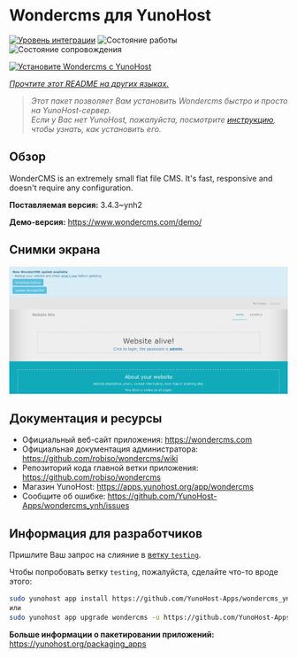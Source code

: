 <!--
Важно: этот README был автоматически сгенерирован <https://github.com/YunoHost/apps/tree/master/tools/readme_generator>
Он НЕ ДОЛЖЕН редактироваться вручную.
-->

# Wondercms для YunoHost

[![Уровень интеграции](https://dash.yunohost.org/integration/wondercms.svg)](https://ci-apps.yunohost.org/ci/apps/wondercms/) ![Состояние работы](https://ci-apps.yunohost.org/ci/badges/wondercms.status.svg) ![Состояние сопровождения](https://ci-apps.yunohost.org/ci/badges/wondercms.maintain.svg)

[![Установите Wondercms с YunoHost](https://install-app.yunohost.org/install-with-yunohost.svg)](https://install-app.yunohost.org/?app=wondercms)

*[Прочтите этот README на других языках.](./ALL_README.md)*

> *Этот пакет позволяет Вам установить Wondercms быстро и просто на YunoHost-сервер.*  
> *Если у Вас нет YunoHost, пожалуйста, посмотрите [инструкцию](https://yunohost.org/install), чтобы узнать, как установить его.*

## Обзор

WonderCMS is an extremely small flat file CMS. It's fast, responsive and doesn't require any configuration.

**Поставляемая версия:** 3.4.3~ynh2

**Демо-версия:** <https://www.wondercms.com/demo/>

## Снимки экрана

![Снимок экрана Wondercms](./doc/screenshots/WonderCMS-update-screenshot.png)

## Документация и ресурсы

- Официальный веб-сайт приложения: <https://wondercms.com>
- Официальная документация администратора: <https://github.com/robiso/wondercms/wiki>
- Репозиторий кода главной ветки приложения: <https://github.com/robiso/wondercms>
- Магазин YunoHost: <https://apps.yunohost.org/app/wondercms>
- Сообщите об ошибке: <https://github.com/YunoHost-Apps/wondercms_ynh/issues>

## Информация для разработчиков

Пришлите Ваш запрос на слияние в [ветку `testing`](https://github.com/YunoHost-Apps/wondercms_ynh/tree/testing).

Чтобы попробовать ветку `testing`, пожалуйста, сделайте что-то вроде этого:

```bash
sudo yunohost app install https://github.com/YunoHost-Apps/wondercms_ynh/tree/testing --debug
или
sudo yunohost app upgrade wondercms -u https://github.com/YunoHost-Apps/wondercms_ynh/tree/testing --debug
```

**Больше информации о пакетировании приложений:** <https://yunohost.org/packaging_apps>
